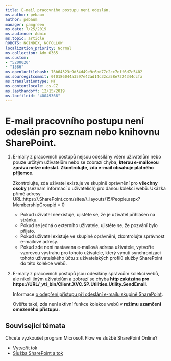 ```yaml
---
title: E-mail pracovního postupu není odeslán.
ms.author: pebaum
author: pebaum
manager: pamgreen
ms.date: 7/25/2019
ms.audience: Admin
ms.topic: article
ROBOTS: NOINDEX, NOFOLLOW
localization_priority: Normal
ms.collection: Adm_O365
ms.custom:
- "5200020"
- "1586"
ms.openlocfilehash: 76b64323c9d34d49e9c6bd77c2cc7eff6d7c5402
ms.sourcegitcommit: 0f0186044a3597e42ad14c32ca58e7224344dcfa
ms.translationtype: MT
ms.contentlocale: cs-CZ
ms.lasthandoff: 12/15/2019
ms.locfileid: "40049366"
---
```

# <a name="workflow-email-is-not-being-sent-for-a-sharepoint-list-or-library"></a>E-mail pracovního postupu není odeslán pro seznam nebo knihovnu SharePoint.

1. E-maily z pracovních postupů nejsou odesílány všem uživatelům nebo pouze určitým uživatelům nebo se zobrazí chyba, **kterou e-mailovou zprávu nelze odeslat. Zkontrolujte, zda e-mail obsahuje platného příjemce**.

    Zkontrolujte, zda uživatel existuje ve skupině oprávnění pro **všechny osoby** (seznam informací o uživatelích) pro danou kolekci webů.  Ukázka přímé adresy URL:<tenant>https://.<sitename>SharePoint.com/sites//_layouts/15/People.aspx? MembershipGroupId = 0

    - Pokud uživatel neexistuje, ujistěte se, že je uživatel přihlášen na stránku. 
    - Pokud se jedná o externího uživatele, ujistěte se, že pozvání bylo přijato.
    - Pokud uživatel existuje ve skupině oprávnění, zkontrolujte správnost e-mailové adresy.
    - Pokud zde není nastavena e-mailová adresa uživatele, vytvořte vzorovou výstrahu pro tohoto uživatele, který vynutí synchronizaci tohoto uživatelského účtu z uživatelských profilů služby SharePoint do této kolekce webů.
 
2. E-maily z pracovních postupů jsou odesílány správcům kolekcí webů, ale nikoli jiným uživatelům a zobrazí se chyba **http zakázána pro <span>https:</span>//URL/_vti_bin/Client.XVC.SP.Utilities.Utility.SendEmail**.
 

    Informace [o odepření přístupu při odeslání e-mailu skupině SharePoint](https://docs.microsoft.com/sharepoint/support/sharing-and-permissions/access-denied-when-send-an-email-to-groups).

    Ověřte také, zda není aktivní funkce kolekce webů v **režimu uzamčení omezeného přístupu** .


## <a name="related-topics"></a>Související témata
Chcete vyzkoušet program Microsoft Flow ve službě SharePoint Online?
- [Vytvořit tok](https://support.office.com/article/Create-a-flow-for-a-list-or-library-in-SharePoint-Online-or-OneDrive-for-Business-a9c3e03b-0654-46af-a254-20252e580d01) 
- [Služba SharePoint a tok](https://flow.microsoft.com/blog/sharepoint-and-flow/) 


